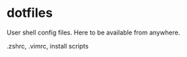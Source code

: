 dotfiles
========

User shell config files. Here to be available from anywhere.

.zshrc, .vimrc, install scripts

